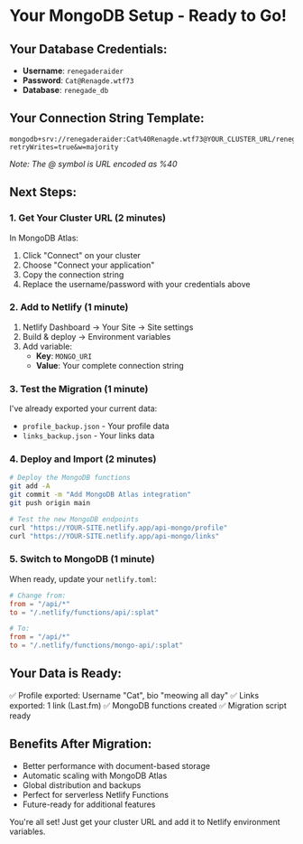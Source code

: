 # Your MongoDB Setup - Ready to Go!

## Your Database Credentials:
- **Username**: `renegaderaider`
- **Password**: `Cat@Renagde.wtf73`
- **Database**: `renegade_db`

## Your Connection String Template:
```
mongodb+srv://renegaderaider:Cat%40Renagde.wtf73@YOUR_CLUSTER_URL/renegade_db?retryWrites=true&w=majority
```
*Note: The @ symbol is URL encoded as %40*

## Next Steps:

### 1. Get Your Cluster URL (2 minutes)
In MongoDB Atlas:
1. Click "Connect" on your cluster
2. Choose "Connect your application"
3. Copy the connection string
4. Replace the username/password with your credentials above

### 2. Add to Netlify (1 minute)
1. Netlify Dashboard → Your Site → Site settings
2. Build & deploy → Environment variables
3. Add variable:
   - **Key**: `MONGO_URI`
   - **Value**: Your complete connection string

### 3. Test the Migration (1 minute)
I've already exported your current data:
- `profile_backup.json` - Your profile data
- `links_backup.json` - Your links data

### 4. Deploy and Import (2 minutes)
```bash
# Deploy the MongoDB functions
git add -A
git commit -m "Add MongoDB Atlas integration"
git push origin main

# Test the new MongoDB endpoints
curl "https://YOUR-SITE.netlify.app/api-mongo/profile"
curl "https://YOUR-SITE.netlify.app/api-mongo/links"
```

### 5. Switch to MongoDB (1 minute)
When ready, update your `netlify.toml`:
```toml
# Change from:
from = "/api/*"
to = "/.netlify/functions/api/:splat"

# To:
from = "/api/*"
to = "/.netlify/functions/mongo-api/:splat"
```

## Your Data is Ready:
✅ Profile exported: Username "Cat", bio "meowing all day"
✅ Links exported: 1 link (Last.fm)
✅ MongoDB functions created
✅ Migration script ready

## Benefits After Migration:
- Better performance with document-based storage
- Automatic scaling with MongoDB Atlas
- Global distribution and backups
- Perfect for serverless Netlify Functions
- Future-ready for additional features

You're all set! Just get your cluster URL and add it to Netlify environment variables.